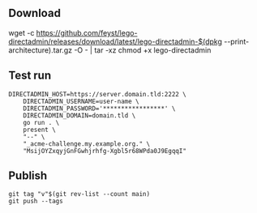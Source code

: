 ## Download
wget -c https://github.com/feyst/lego-directadmin/releases/download/latest/lego-directadmin-$(dpkg --print-architecture).tar.gz -O - | tar -xz
chmod +x lego-directadmin
## Test run
```shell
DIRECTADMIN_HOST=https://server.domain.tld:2222 \
    DIRECTADMIN_USERNAME=user-name \
    DIRECTADMIN_PASSWORD='*****************' \
    DIRECTADMIN_DOMAIN=domain.tld \
    go run . \
    present \
    "--" \
    "_acme-challenge.my.example.org." \
    "MsijOYZxqyjGnFGwhjrhfg-Xgbl5r68WPda0J9EgqqI"
```

## Publish
```shell
git tag "v"$(git rev-list --count main)
git push --tags
```
